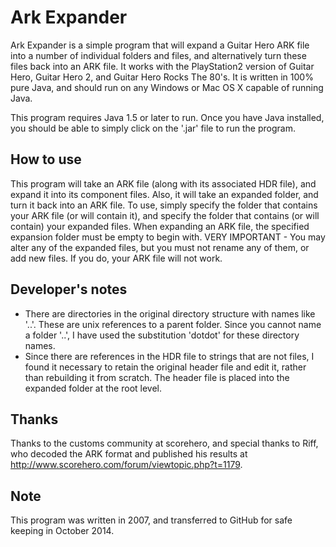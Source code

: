 Ark Expander
===========

Ark Expander is a simple program that will expand a Guitar Hero ARK file into a number of individual folders and files, and alternatively turn these files back into an ARK file. It works with the PlayStation2 version of Guitar Hero, Guitar Hero 2, and Guitar Hero Rocks The 80's. It is written in 100% pure Java, and should run on any Windows or Mac OS X capable of running Java. 

This program requires Java 1.5 or later to run. Once you have Java installed, you should be able to simply click on the '.jar' file to run the program. 

How to use
----------
This program will take an ARK file (along with its associated HDR file), and expand it into its component files. Also, it will take an expanded folder, and turn it back into an ARK file. To use, simply specify the folder that contains your ARK file (or will contain it), and specify the folder that contains (or will contain) your expanded files. When expanding an ARK file, the specified expansion folder must be empty to begin with.
VERY IMPORTANT - You may alter any of the expanded files, but you must not rename any of them, or add new files. If you do, your ARK file will not work. 

Developer's notes
-----------------
* There are directories in the original directory structure with names like '..'. These are unix references to a parent folder. Since you cannot name a folder '..', I have used the substitution 'dotdot' for these directory names.
* Since there are references in the HDR file to strings that are not files, I found it necessary to retain the original header file and edit it, rather than rebuilding it from scratch. The header file is placed into the expanded folder at the root level.

Thanks
------
Thanks to the customs community at scorehero, and special thanks to Riff, who decoded the ARK format and published his results at http://www.scorehero.com/forum/viewtopic.php?t=1179.

Note
----
This program was written in 2007, and transferred to GitHub for safe keeping in October 2014.
